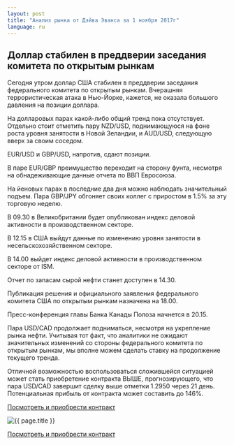 ```yaml
---
layout: post
title: "Анализ рынка от Дэйва Эванса за 1 ноября 2017г"
language: ru
---
```

## Доллар стабилен в преддверии заседания комитета по открытым рынкам

Сегодня утром доллар США стабилен в преддверии заседания федерального комитета по открытым рынкам. Вчерашняя террористическая атака в Нью-Йорке, кажется, не оказала большого давления на позиции доллара.

На долларовых парах какой-либо общий тренд пока отсутствует. Отдельно стоит отметить пару NZD/USD, поднимающуюся на фоне роста уровня занятости в Новой Зеландии, и AUD/USD, следующую вверх за своим соседом.

EUR/USD и GBP/USD, напротив, сдают позиции.

В паре EUR/GBP преимущество переходит на сторону фунта, несмотря на обнадеживающие данные отчета по ВВП Евросоюза.

На йеновых парах в последние два дня можно наблюдать значительный подъем. Пара GBP/JPY обгоняет своих коллег с приростом в 1.5% за эту торговую неделю.

 
В 09.30 в Великобритании будет опубликован индекс деловой активности в производственном секторе.

В 12.15 в США выйдут данные по изменению уровня занятости в несельскохозяйственном секторе.

В 14.00 выйдет индекс деловой активности в производственном секторе от ISM.

Отчет по запасам сырой нефти станет доступен в 14.30.

Публикация решения и официального заявления федерального комитета США по открытым рынкам назначена на 18.00.

Пресс-конференция главы Банка Канады Полоза начнется в 20.15.


Пара USD/CAD продолжает подниматься, несмотря на укрепление рынка нефти. Учитывая тот факт, что аналитики не ожидают значительных изменений со стороны федерального комитета по открытым рынкам, мы вполне можем сделать ставку на продолжение текущего тренда.

Отличной возможностью воспользоваться сложившейся ситуацией может стать приобретение контракта ВЫШЕ, прогнозирующего, что пара USD/CAD завершит сделку выше отметки 1.2950 через 21 день. Потенциальная прибыль от контракта может составить до 146%.


<a href="http://record.binary.com/_bivVDfg8lHux76XffYA0JmNd7ZgqdRLk/1/market=forex&underlying=frxUSDCAD&formname=higherlower&duration_amount=21&duration_units=d&amount=10&amount_type=payout&expiry_type=duration&barrier=1.2950&s=1&t=AGAo0wZxiuWVUSIZnKLQvZ0co5lt24DG" target="_blank">Посмотреть и приобрести контракт</a>

<img src="{{ site.url }}/images/oct/ru-01-nov-17.png" alt="{{ page.title }}"  title="{{ page.title }}">

<a href="%LINK%%?https://www.binary.com/d/trade.cgi?market=forex&underlying=frxUSDCAD&formname=higherlower&duration_amount=21&duration_units=d&amount=10&amount_type=payout&expiry_type=duration&barrier=1.2950&s=1&t=AGAo0wZxiuWVUSIZnKLQvZ0co5lt24DG" target="_blank">Посмотреть и приобрести контракт</a>